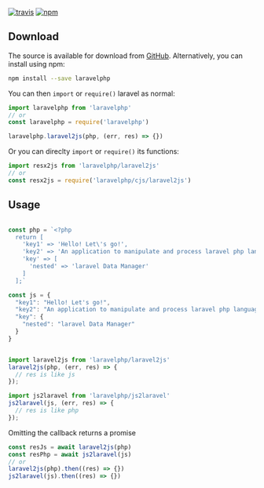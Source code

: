 [![travis](https://img.shields.io/travis/locize/laravelphp.svg)](https://travis-ci.org/locize/laravelphp) [![npm](https://img.shields.io/npm/v/laravelphp.svg)](https://npmjs.org/package/laravelphp)

## Download

The source is available for download from
[GitHub](https://github.com/locize/laravelphp/archive/master.zip).
Alternatively, you can install using npm:

```sh
npm install --save laravelphp
```

You can then `import` or `require()` laravel as normal:

```js
import laravelphp from 'laravelphp'
// or
const laravelphp = require('laravelphp')

laravelphp.laravel2js(php, (err, res) => {})
```

Or you can direclty `import` or `require()` its functions:

```js
import resx2js from 'laravelphp/laravel2js'
// or
const resx2js = require('laravelphp/cjs/laravel2js')
```

## Usage

```js

const php = `<?php
  return [
    'key1' => 'Hello! Let\'s go!',
    'key2' => 'An application to manipulate and process laravel php language files',
    'key' => [
      'nested' => 'laravel Data Manager'
    ]
  ];`

const js = {
  "key1": "Hello! Let's go!",
  "key2": "An application to manipulate and process laravel php language files",
  "key": {
    "nested": "laravel Data Manager"
  }
}


import laravel2js from 'laravelphp/laravel2js'
laravel2js(php, (err, res) => {
  // res is like js
});

import js2laravel from 'laravelphp/js2laravel'
js2laravel(js, (err, res) => {
  // res is like php
});

```

Omitting the callback returns a promise

```js
const resJs = await laravel2js(php)
const resPhp = await js2laravel(js)
// or
laravel2js(php).then((res) => {})
js2laravel(js).then((res) => {})
```
